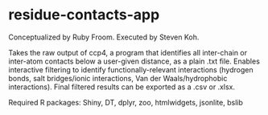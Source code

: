 # residue-contacts-app

Conceptualized by Ruby Froom. Executed by Steven Koh.

Takes the raw output of ccp4, a program that identifies all inter-chain or inter-atom contacts below a user-given distance, as a plain .txt file.
Enables interactive filtering to identify functionally-relevant interactions (hydrogen bonds, salt bridges/ionic interactions, Van der Waals/hydrophobic interactions).
Final filtered results can be exported as a .csv or .xlsx.

Required R packages: Shiny, DT, dplyr, zoo, htmlwidgets, jsonlite, bslib
